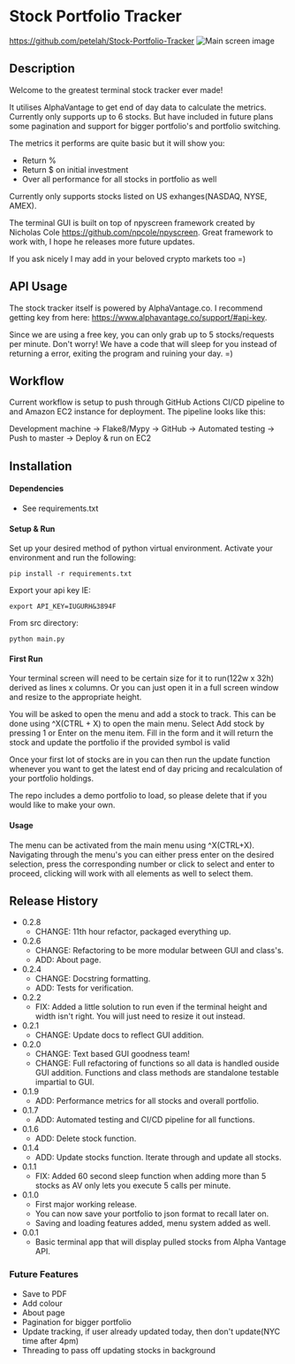 # Stock Portfolio Tracker
https://github.com/petelah/Stock-Portfolio-Tracker
![Main screen image](img/mainscreen.png)


## Description
Welcome to the greatest terminal stock tracker ever made!

It utilises AlphaVantage to get end of day data to calculate the metrics. Currently 
only supports up to 6 stocks. But have included in future plans some pagination and 
support for bigger portfolio's and portfolio switching.

The metrics it performs are quite basic but it will show you:
 * Return %
 * Return $ on initial investment
 * Over all performance for all stocks in portfolio as well

Currently only supports stocks listed on US exhanges(NASDAQ, NYSE, AMEX).

The terminal GUI is built on top of npyscreen framework created by Nicholas Cole https://github.com/npcole/npyscreen.
Great framework to work with, I hope he releases more future updates.

If you ask nicely I may add in your beloved crypto markets too =)

## API Usage
The stock tracker itself is powered by AlphaVantage.co. I recommend getting key 
from here: https://www.alphavantage.co/support/#api-key.

Since we are using a free key, you can only grab up to 5 stocks/requests per minute.
Don't worry! We have a code that will sleep for you instead of returning a error, 
exiting the program and ruining your day. =)

## Workflow
Current workflow is setup to push through GitHub Actions CI/CD pipeline to and Amazon EC2 instance for deployment.
The pipeline looks like this:

Development machine -> Flake8/Mypy -> GitHub -> Automated testing -> Push to master -> Deploy & run on EC2

## Installation
#### Dependencies
* See requirements.txt

#### Setup & Run

Set up your desired method of python virtual environment.
Activate your environment and run the following:
```
pip install -r requirements.txt
```
Export your api key IE:
```
export API_KEY=IUGURH&3894F
```
From src directory:
```
python main.py
```

#### First Run
Your terminal screen will need to be certain size for it to run(122w x 32h) derived as 
lines x columns. Or you can just open it in a full screen window and resize to 
the appropriate height.

You will be asked to open the menu and add a stock to track. This can be done using 
^X(CTRL + X) to open the main menu. Select Add stock by pressing 1 or Enter on the 
menu item. Fill in the form and it will return the stock and update the portfolio if 
the provided symbol is valid

Once your first lot of stocks are in you can then run the 
update function whenever you want to get the latest end of day 
pricing and recalculation of your portfolio holdings.

The repo includes a demo portfolio to load, so please delete that if you would like to make your own.

#### Usage
The menu can be activated from the main menu using ^X(CTRL+X).
Navigating through the menu's you can either press enter on the desired selection, press the corresponding 
number or click to select and enter to proceed, clicking will work with all elements as well to select them.

## Release History

* 0.2.8
    * CHANGE: 11th hour refactor, packaged everything up.
* 0.2.6
    * CHANGE: Refactoring to be more modular between GUI and class's.
    * ADD: About page.
* 0.2.4
    * CHANGE: Docstring formatting.
    * ADD: Tests for verification.
* 0.2.2
    * FIX: Added a little solution to run even if the terminal height and width isn't right.
    You will just need to resize it out instead.
* 0.2.1
    * CHANGE: Update docs to reflect GUI addition.
* 0.2.0
    * CHANGE: Text based GUI goodness team!
    * CHANGE: Full refactoring of functions so all data is handled ouside GUI addition.
    Functions and class methods are standalone testable impartial to GUI.
* 0.1.9
    * ADD: Performance metrics for all stocks and overall portfolio.
* 0.1.7
    * ADD: Automated testing and CI/CD pipeline for all functions.
* 0.1.6
    * ADD: Delete stock function.
* 0.1.4
    * ADD: Update stocks function. Iterate through and update all stocks.
* 0.1.1
    * FIX: Added 60 second sleep function when adding more than 5 stocks as AV
    only lets you execute 5 calls per minute.
* 0.1.0
    * First major working release.
    * You can now save your portfolio to json format to recall later on.
    * Saving and loading features added, menu system added as well.
* 0.0.1
    * Basic terminal app that will display pulled stocks from Alpha Vantage API.


### Future Features

- Save to PDF
- Add colour
- About page
- Pagination for bigger portfolio
- Update tracking, if user already updated today, then don't update(NYC time after 4pm)
- Threading to pass off updating stocks in background

